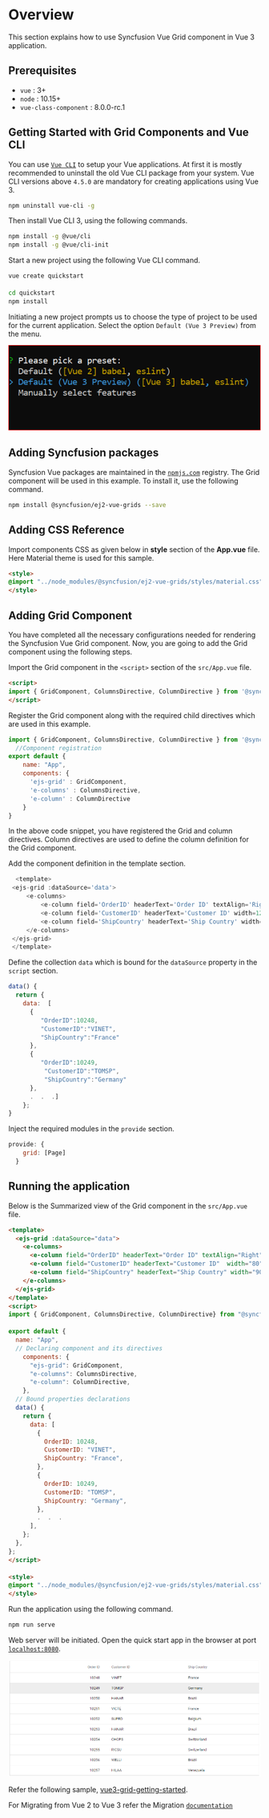 # Overview

This section explains how to use Syncfusion Vue Grid component in Vue 3 application.

## Prerequisites

* `vue` : 3+
* `node` : 10.15+
* `vue-class-component` : 8.0.0-rc.1

## Getting Started with Grid Components and Vue CLI

You can use [`Vue CLI`](https://github.com/vuejs/vue-cli) to setup your Vue applications.
At first it is mostly recommended to uninstall the old Vue CLI package from your system. Vue CLI versions above `4.5.0` are mandatory for creating applications using Vue 3.

```bash
npm uninstall vue-cli -g
```

Then install Vue CLI 3, using the following commands.

```bash
npm install -g @vue/cli
npm install -g @vue/cli-init
```

Start a new project using the following Vue CLI command.

```bash
vue create quickstart

cd quickstart
npm install

```

Initiating a new project prompts us to choose the type of project to be used for the current application. Select the option `Default (Vue 3 Preview)` from the menu.

![Reference](images/vue3-terminal.png)

## Adding Syncfusion packages

Syncfusion Vue packages are maintained in the [`npmjs.com`](https://www.npmjs.com/~syncfusionorg) registry. The Grid component will be used in this example. To install it, use the following command.

```bash
npm install @syncfusion/ej2-vue-grids --save
```

## Adding CSS Reference

Import components CSS as given below in **style** section of the **App.vue** file. Here Material theme is used for this sample.

```html
<style>
@import "../node_modules/@syncfusion/ej2-vue-grids/styles/material.css";
</style>
```

## Adding Grid Component

You have completed all the necessary configurations needed for rendering the Syncfusion Vue Grid component. Now, you are going to add the Grid component using the following steps.

Import the Grid component in the `<script>` section of the `src/App.vue` file.

   ```html
   <script>
   import { GridComponent, ColumnsDirective, ColumnDirective } from '@syncfusion/ej2-vue-grids';
   </script>

   ```

Register the Grid component along with the required child directives which are used in this example.

```js
import { GridComponent, ColumnsDirective, ColumnDirective } from '@syncfusion/ej2-vue-grids';
  //Component registration
export default {
    name: "App",
    components: {
      'ejs-grid' : GridComponent,
      'e-columns' : ColumnsDirective,
      'e-column' : ColumnDirective
    }
}
```

In the above code snippet, you have registered the Grid and column directives. Column directives are used to define the column definition for the Grid component.

Add the component definition in the template section.

```typescript
  <template>
 <ejs-grid :dataSource='data'>
     <e-columns>
         <e-column field='OrderID' headerText='Order ID' textAlign='Right'  width=100></e-column>
         <e-column field='CustomerID' headerText='Customer ID' width=120></e-column>
         <e-column field='ShipCountry' headerText='Ship Country' width=150></e-column>
     </e-columns>
 </ejs-grid>
 </template>

 ```

Define the collection `data` which is bound for the `dataSource` property in the `script` section.

```js
data() {
  return {
    data:  [
      {
         "OrderID":10248,
         "CustomerID":"VINET",
         "ShipCountry":"France"
      },
      {
         "OrderID":10249,
          "CustomerID":"TOMSP",
          "ShipCountry":"Germany"
      },
      .  .  .]
    };
}

```

Inject the required modules in the `provide` section.

```js
provide: {
    grid: [Page]
  }
```

## Running the application

Below is the Summarized view of the Grid component in the `src/App.vue` file.

```html
<template>
  <ejs-grid :dataSource="data">
    <e-columns>
      <e-column field="OrderID" headerText="Order ID" textAlign="Right" width="100"></e-column>
      <e-column field="CustomerID" headerText="Customer ID"  width="80"></e-column>
      <e-column field="ShipCountry" headerText="Ship Country" width="90"></e-column>
    </e-columns>
  </ejs-grid>
</template>
<script>
import { GridComponent, ColumnsDirective, ColumnDirective} from "@syncfusion/ej2-vue-grids";

export default {
  name: "App",
  // Declaring component and its directives
    components: {
      "ejs-grid": GridComponent,
      "e-columns": ColumnsDirective,
      "e-column": ColumnDirective,
    },
  // Bound properties declarations
  data() {
    return {
      data: [
        {
          OrderID: 10248,
          CustomerID: "VINET",
          ShipCountry: "France",
        },
        {
          OrderID: 10249,
          CustomerID: "TOMSP",
          ShipCountry: "Germany",
        },
        .  .  .
      ],
    };
  },
};
</script>

<style>
@import "../node_modules/@syncfusion/ej2-vue-grids/styles/material.css";
</style>
```

Run the application using the following command.

```bash
npm run serve
```

Web server will be initiated. Open the quick start app in the browser at port [`localhost:8080`](http://localhost:8080/).

![Output](images/Vue3-grid-demo.PNG)

Refer the following sample, [vue3-grid-getting-started](https://github.com/SyncfusionExamples/EJ2-Vue3-gettingstarted).

For Migrating from Vue 2 to Vue 3 refer the Migration [`documentation`](https://ej2.syncfusion.com/vue/documentation/getting-started/vue3-tutorial/#migration-from-vue-2-to-vue-3)
